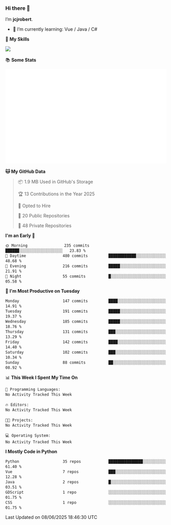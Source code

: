 ### Hi there 👋

I’m **jcjrobert**.

- 🌱 I’m currently learning: Vue / Java / C#

🌟 **My Skills**

![](https://img.shields.io/badge/-Python-3e74a2?style=flat-square&logo=Python&logoColor=fff)

📚 **Some Stats**

![](https://github.com/jcjrobert/github-stats/blob/master/generated/overview.svg)

<!--START_SECTION:waka-->
**🐱 My GitHub Data** 

> 📦 1.9 MB Used in GitHub's Storage 
 > 
> 🏆 13 Contributions in the Year 2025
 > 
> 💼 Opted to Hire
 > 
> 📜 20 Public Repositories 
 > 
> 🔑 48 Private Repositories 
 > 
**I'm an Early 🐤** 

```text
🌞 Morning                235 commits         ██████░░░░░░░░░░░░░░░░░░░   23.83 % 
🌆 Daytime                480 commits         ████████████░░░░░░░░░░░░░   48.68 % 
🌃 Evening                216 commits         █████░░░░░░░░░░░░░░░░░░░░   21.91 % 
🌙 Night                  55 commits          █░░░░░░░░░░░░░░░░░░░░░░░░   05.58 % 
```
📅 **I'm Most Productive on Tuesday** 

```text
Monday                   147 commits         ████░░░░░░░░░░░░░░░░░░░░░   14.91 % 
Tuesday                  191 commits         █████░░░░░░░░░░░░░░░░░░░░   19.37 % 
Wednesday                185 commits         █████░░░░░░░░░░░░░░░░░░░░   18.76 % 
Thursday                 131 commits         ███░░░░░░░░░░░░░░░░░░░░░░   13.29 % 
Friday                   142 commits         ████░░░░░░░░░░░░░░░░░░░░░   14.40 % 
Saturday                 102 commits         ███░░░░░░░░░░░░░░░░░░░░░░   10.34 % 
Sunday                   88 commits          ██░░░░░░░░░░░░░░░░░░░░░░░   08.92 % 
```


📊 **This Week I Spent My Time On** 

```text
💬 Programming Languages: 
No Activity Tracked This Week

🔥 Editors: 
No Activity Tracked This Week

🐱‍💻 Projects: 
No Activity Tracked This Week

💻 Operating System: 
No Activity Tracked This Week
```

**I Mostly Code in Python** 

```text
Python                   35 repos            ███████████████░░░░░░░░░░   61.40 % 
Vue                      7 repos             ███░░░░░░░░░░░░░░░░░░░░░░   12.28 % 
Java                     2 repos             █░░░░░░░░░░░░░░░░░░░░░░░░   03.51 % 
GDScript                 1 repo              ░░░░░░░░░░░░░░░░░░░░░░░░░   01.75 % 
CSS                      1 repo              ░░░░░░░░░░░░░░░░░░░░░░░░░   01.75 % 
```




 Last Updated on 08/06/2025 18:46:30 UTC
<!--END_SECTION:waka-->
